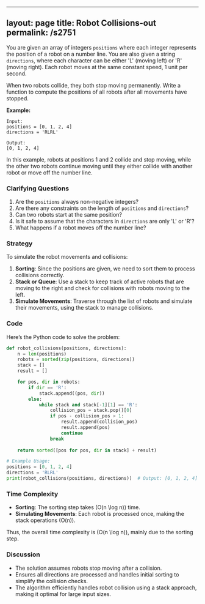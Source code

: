 
---
layout: page
title:  Robot Collisions-out
permalink: /s2751
---

You are given an array of integers `positions` where each integer represents the position of a robot on a number line. You are also given a string `directions`, where each character can be either 'L' (moving left) or 'R' (moving right). Each robot moves at the same constant speed, 1 unit per second.

When two robots collide, they both stop moving permanently. Write a function to compute the positions of all robots after all movements have stopped.

**Example:**

```plaintext
Input:
positions = [0, 1, 2, 4]
directions = 'RLRL'

Output:
[0, 1, 2, 4]
```

In this example, robots at positions 1 and 2 collide and stop moving, while the other two robots continue moving until they either collide with another robot or move off the number line.

### Clarifying Questions

1. Are the `positions` always non-negative integers?
2. Are there any constraints on the length of `positions` and `directions`?
3. Can two robots start at the same position?
4. Is it safe to assume that the characters in `directions` are only 'L' or 'R'?
5. What happens if a robot moves off the number line?

### Strategy

To simulate the robot movements and collisions:
1. **Sorting**: Since the positions are given, we need to sort them to process collisions correctly.
2. **Stack or Queue**: Use a stack to keep track of active robots that are moving to the right and check for collisions with robots moving to the left.
3. **Simulate Movements**: Traverse through the list of robots and simulate their movements, using the stack to manage collisions.

### Code

Here’s the Python code to solve the problem:

```python
def robot_collisions(positions, directions):
    n = len(positions)
    robots = sorted(zip(positions, directions))
    stack = []
    result = []

    for pos, dir in robots:
        if dir == 'R':
            stack.append((pos, dir))
        else:
            while stack and stack[-1][1] == 'R':
                collision_pos = stack.pop()[0]
                if pos - collision_pos > 1:
                    result.append(collision_pos)
                    result.append(pos)
                    continue
                break
    
    return sorted([pos for pos, dir in stack] + result)

# Example Usage:
positions = [0, 1, 2, 4]
directions = 'RLRL'
print(robot_collisions(positions, directions))  # Output: [0, 1, 2, 4]
```

### Time Complexity

- **Sorting**: The sorting step takes \(O(n \log n)\) time.
- **Simulating Movements**: Each robot is processed once, making the stack operations \(O(n)\).

Thus, the overall time complexity is \(O(n \log n)\), mainly due to the sorting step.

### Discussion

- The solution assumes robots stop moving after a collision.
- Ensures all directions are processed and handles initial sorting to simplify the collision checks.
- The algorithm efficiently handles robot collision using a stack approach, making it optimal for large input sizes.